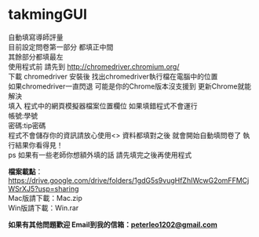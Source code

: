 # takmingGUI
自動填寫導師評量<br>
目前設定問卷第一部分 都填正中間 <br>
其餘部分都填最左<br>
使用程式前 請先到 http://chromedriver.chromium.org/<br>
下載 chromedriver 安裝後 找出chromedriver執行檔在電腦中的位置 <br>
如果chromedriver一直閃退 可能是你的Chrome版本沒支援到 更新Chrome就能解決 <br>
填入 程式中的網頁模擬器檔案位置欄位 如果填錯程式不會運行<br>
帳號:學號<br>
密碼:tip密碼<br>
程式不會儲存你的資訊請放心使用<>
資料都填對之後 就會開始自動填問卷了 執行結果你看得見！<br>
ps 如果有一些老師你想額外填的話 請先填完之後再使用程式 <br>

<b>檔案載點</b>：https://drive.google.com/drive/folders/1gdG5s9vugHfZhIWcwG2omFFMCjWSrXJ5?usp=sharing <br>
Mac版請下載：Mac.zip<br>
Win版請下載：Win.rar<br>

<b>如果有其他問題歡迎 Email到我的信箱：peterleo1202@gmail.com</b>
